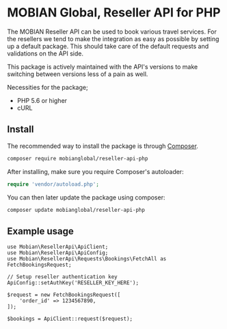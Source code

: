 # MOBIAN Global, Reseller API for PHP

The MOBIAN Reseller API can be used to book various travel services. For the resellers we tend to make the integration as easy as possible by setting up a default package. This should take care of the default requests and validations on the API side.

This package is actively maintained with the API's versions to make switching between versions less of a pain as well.

Necessities for the package;

* PHP 5.6 or higher
* cURL

## Install

The recommended way to install the package is through
[Composer](http://getcomposer.org).

```bash
composer require mobianglobal/reseller-api-php
```

After installing, make sure you require Composer's autoloader:

```php
require 'vendor/autoload.php';
```

You can then later update the package using composer:

 ```bash
composer update mobianglobal/reseller-api-php
 ```

## Example usage

```
use Mobian\ResellerApi\ApiClient;
use Mobian\ResellerApi\ApiConfig;
use Mobian\ResellerApi\Requests\Bookings\FetchAll as FetchBookingsRequest;

// Setup reseller authentication key
ApiConfig::setAuthKey('RESELLER_KEY_HERE');

$request = new FetchBookingsRequest([
    'order_id' => 1234567890,
]);

$bookings = ApiClient::request($request);
```
